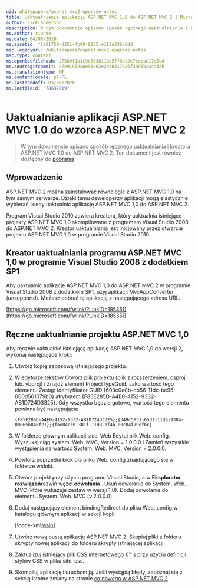 ```yaml
---
uid: whitepapers/aspnet-mvc2-upgrade-notes
title: Uaktualnianie aplikacji ASP.NET MVC 1,0 do ASP.NET MVC 2 | Microsoft Docs
author: rick-anderson
description: W tym dokumencie opisano sposób ręcznego uaktualniania i kreatora ASP.NET MVC 1,0 do ASP.NET MVC 2. Ten dokument jest również dostępny dla d...
ms.author: riande
ms.date: 04/08/2010
ms.assetid: f1a01759-d251-4b09-8835-e112e336c6dd
msc.legacyurl: /whitepapers/aspnet-mvc2-upgrade-notes
msc.type: content
ms.openlocfilehash: 27589f1b1c9d5038118e5ff0cc2e7cecae17d5ed
ms.sourcegitcommit: e7e91932a6e91a63e2e46417626f39d6b244a3ab
ms.translationtype: MT
ms.contentlocale: pl-PL
ms.lasthandoff: 03/06/2020
ms.locfileid: "78637019"
---
```

# <a name="upgrading-an-aspnet-mvc-10-application-to-aspnet-mvc-2"></a>Uaktualnianie aplikacji ASP.NET MVC 1.0 do wzorca ASP.NET MVC 2

> W tym dokumencie opisano sposób ręcznego uaktualniania i kreatora ASP.NET MVC 1,0 do ASP.NET MVC 2. Ten dokument jest również dostępny do [pobrania](https://download.microsoft.com/download/F/1/6/F16F9AF9-8EF4-4845-BC97-639791D5699C/MVC2-Upgrade-Notes.pdf)

## <a name="introduction"></a>Wprowadzenie

ASP.NET MVC 2 można zainstalować równolegle z ASP.NET MVC 1,0 na tym samym serwerze. Dzięki temu deweloperzy aplikacji mogą elastycznie wybierać, kiedy uaktualnić aplikację ASP.NET MVC 1,0 do ASP.NET MVC 2.

Program Visual Studio 2010 zawiera kreatora, który uaktualnia istniejące projekty ASP.NET MVC 1,0 skompilowane z programem Visual Studio 2008 do ASP.NET MVC 2. Kreator uaktualniania jest inicjowany przez otwarcie projektu ASP.NET MVC 1,0 w programie Visual Studio 2010.

## <a name="upgrade-wizard-for-aspnet-mvc-10-on-visual-studio-2008-sp1"></a>Kreator uaktualniania programu ASP.NET MVC 1,0 w programie Visual Studio 2008 z dodatkiem SP1

Aby uaktualnić aplikację ASP.NET MVC 1,0 do ASP.NET MVC 2 w programie Visual Studio 2008 z dodatkiem SP1, użyj aplikacji MvcAppConverter (unsupportd). Możesz pobrać tę aplikację z następującego adresu URL:

[https://go.microsoft.com/fwlink/?LinkID=185351](https://go.microsoft.com/fwlink/?LinkID=185351)

## <a name="manually-upgrading-an-aspnet-mvc-10-project"></a>Ręczne uaktualnianie projektu ASP.NET MVC 1,0

Aby ręcznie uaktualnić istniejącą aplikację ASP.NET MVC 1,0 do wersji 2, wykonaj następujące kroki:

1. Utwórz kopię zapasową istniejącego projektu.
2. W edytorze tekstów Otwórz plik projektu (plik z rozszerzeniem. csproj lub. vbproj) i Znajdź element ProjectTypeGuid. Jako wartość tego elementu Zastąp identyfikator GUID {603c0e0b-db56-11dc-be95-000d561079b0} atrybutem {F85E285D-A4E0-4152-9332-AB1D724D3325}. Gdy wszystko będzie gotowe, wartość tego elementu powinna być następująca: 

    `{F85E285D-A4E0-4152-9332-AB1D724D3325};{349c5851-65df-11da-9384-00065b846f21};{fae04ec0-301f-11d3-bf4b-00c04f79efbc}`
3. W folderze głównym aplikacji sieci Web Edytuj plik Web. config. Wyszukaj ciąg system. Web. MVC, Version = 1.0.0.0 i Zamień wszystkie wystąpienia na wartość System. Web. MVC, Version = 2.0.0.0.
4. Powtórz poprzedni krok dla pliku Web. config znajdującego się w folderze widoki.
5. Otwórz projekt przy użyciu programu Visual Studio, a w **Eksplorator rozwiązań**rozwiń węzeł **odwołania** . Usuń odwołanie do System. Web. MVC (które wskazuje zestaw w wersji 1,0). Dodaj odwołanie do elementu System. Web. MVC (v 2.0.0.0).
6. Dodaj następujący element bindingRedirect do pliku Web. config w katalogu głównym aplikacji w sekcji kopii:   

    [!code-xml[Main](aspnet-mvc2-upgrade-notes/samples/sample1.xml)]
7. Utwórz nową pustą aplikację ASP.NET MVC 2. Skopiuj pliki z folderu skrypty nowej aplikacji do folderu skrypty istniejącej aplikacji.
8. Zaktualizuj istniejący plik CSS internetowego €™ s przy użyciu definicji stylów CSS w pliku site. css.
9. Skompiluj aplikację i uruchom ją. Jeśli wystąpią błędy, zapoznaj się z sekcją istotne zmiany na stronie [co nowego w ASP.NET MVC 2](https://go.microsoft.com/fwlink/?LinkID=185038) .
